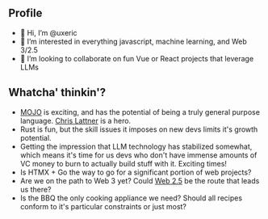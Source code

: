## Profile
- 👋 Hi, I’m @uxeric
- 💞️ I’m interested in everything javascript, machine learning, and Web 3/2.5
- 👀 I’m looking to collaborate on fun Vue or React projects that leverage LLMs

## Whatcha' thinkin'?
- [MOJO](https://docs.modular.com/mojo/manual/basics) is exciting, and has the potential of being a truly general purpose language. [Chris Lattner](https://github.com/lattner) is a hero.
- Rust is fun, but the skill issues it imposes on new devs limits it's growth potential.
- Getting the impression that LLM technology has stabilized somewhat, which means it's time for us devs who don't have immense amounts of VC money to burn to actually build stuff with it. Exciting times!
- Is HTMX + Go the way to go for a significant portion of web projects?
- Are we on the path to Web 3 yet? Could [Web 2.5](https://github.com/socketsupply) be the route that leads us there?
- Is the BBQ the only cooking appliance we need? Should all recipes conform to it's particular constraints or just most?
